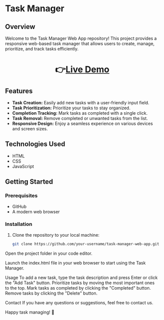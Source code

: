# Task Manager 

## Overview

Welcome to the Task Manager Web App repository! This project provides a responsive web-based task manager that allows users to create, manage, prioritize, and track tasks efficiently.

<h1 align="center">
  👉<a href="https://sarthakagr11.github.io/Task-Manager" target="_blank" rel="noopener noreferrer">Live Demo</a>
</h1>

## Features

- **Task Creation:** Easily add new tasks with a user-friendly input field.
- **Task Prioritization:** Prioritize your tasks to stay organized.
- **Completion Tracking:** Mark tasks as completed with a single click.
- **Task Removal:** Remove completed or unwanted tasks from the list.
- **Responsive Design:** Enjoy a seamless experience on various devices and screen sizes.

## Technologies Used

- HTML
- CSS
- JavaScript

## Getting Started

### Prerequisites

- GitHub
- A modern web browser

### Installation

1. Clone the repository to your local machine:

   ```bash
   git clone https://github.com/your-username/task-manager-web-app.git
Open the project folder in your code editor.

Launch the index.html file in your web browser to start using the Task Manager.

Usage
To add a new task, type the task description and press Enter or click the "Add Task" button.
Prioritize tasks by moving the most important ones to the top.
Mark tasks as completed by clicking the "Completed" button.
Remove tasks by clicking the "Delete" button.


Contact
If you have any questions or suggestions, feel free to contact us.

Happy task managing! 🚀
